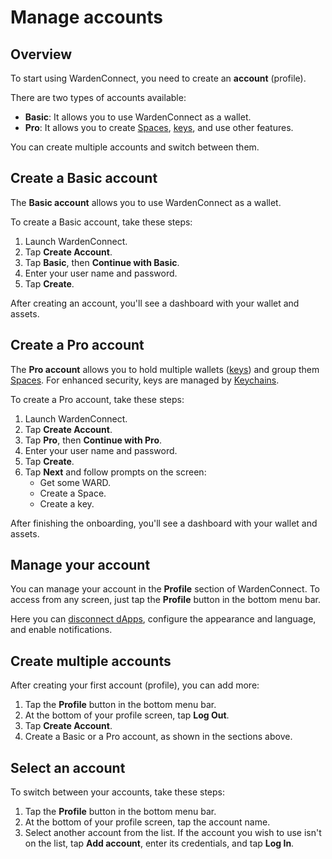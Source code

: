 ﻿---
sidebar_position: 3
---

# Manage accounts

## Overview

To start using WardenConnect, you need to create an **account** (profile).

There are two types of accounts available:

- **Basic**: It allows you to use WardenConnect as a wallet.
- **Pro**: It allows you to create [Spaces](manage-spaces), [keys](manage-keys), and use other features.

You can create multiple accounts and switch between them.

## Create a Basic account

The **Basic account** allows you to use WardenConnect as a wallet.

To create a Basic account, take these steps:

1. Launch WardenConnect.
2. Tap **Create Account**.
3. Tap **Basic**, then **Continue with Basic**.
4. Enter your user name and password.
5. Tap **Create**.

After creating an account, you'll see a dashboard with your wallet and assets.

## Create a Pro account

The **Pro account** allows you to hold multiple wallets ([keys](manage-keys)) and group them [Spaces](manage-spaces). For enhanced security, keys are managed by [Keychains](manage-keys#view-keychains).

To create a Pro account, take these steps:

1. Launch WardenConnect.
2. Tap **Create Account**.
3. Tap **Pro**, then **Continue with Pro**.
4. Enter your user name and password.
5. Tap **Create**.
6. Tap **Next** and follow prompts on the screen:
   - Get some WARD.
   - Create a Space.
   - Create a key.

After finishing the onboarding, you'll see a dashboard with your wallet and assets.

## Manage your account

You can manage your account in the **Profile** section of WardenConnect. To access from any screen, just tap the **Profile** button in the bottom menu bar.

Here you can [disconnect dApps](use-dapps#disconnect-a-dapp), configure the appearance and language, and enable notifications.

## Create multiple accounts

After creating your first account (profile), you can add more:

1. Tap the **Profile** button in the bottom menu bar.
2. At the bottom of your profile screen, tap **Log Out**.
3. Tap **Create Account**.
4. Create a Basic or a Pro account, as shown in the sections above.

## Select an account

To switch between your accounts, take these steps:

1. Tap the **Profile** button in the bottom menu bar.
2. At the bottom of your profile screen, tap the account name.
3. Select another account from the list. If the account you wish to use isn't on the list, tap **Add account**, enter its credentials, and tap **Log In**.

